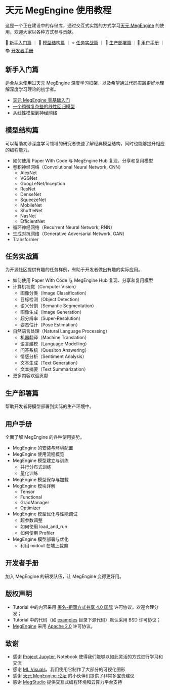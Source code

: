 # 天元 MegEngine 使用教程

这是一个正在建设中的存储库，通过交互式实践的方式学习[天元 MegEngine](https://github.com/MegEngine/MegEngine) 的使用，欢迎大家以各种方式参与贡献。

:school_satchel: [新手入门篇](#新手入门篇) ｜ :rainbow: [模型结构篇](#模型结构篇) ｜ :star: [任务实战篇](#任务实战篇) ｜ :hammer: [生产部署篇](#生产部署篇) 
｜:notebook: [用户手册](#用户手册) ｜ :books: [开发者手册](#开发者手册) 

## 新手入门篇

适合从未使用过天元 MegEngine 深度学习框架，以及希望通过代码实践更好地理解深度学习理论的初学者。

- [天元 MegEngine 零基础入门](./notebooks/getting-started/megengine-basic-concepts.ipynb)
- [一个稍微复杂些的线性回归模型](./notebooks/getting-started/learning-from-linear-regression.ipynb)
- 从线性模型到神经网络

## 模型结构篇

可以帮助初涉深度学习领域的研究者快速了解经典模型结构，同时也能够提升相应的编程能力。

- 如何使用 Paper With Code 与 MegEngine Hub 复现、分享和复用模型
- 卷积神经网络（Convolutional Neural Network, CNN）
  - AlexNet
  - VGGNet
  - GoogLeNet/Inception
  - ResNet
  - DenseNet
  - SqueezeNet
  - MobileNet
  - ShuffleNet
  - NasNet
  - EfficientNet
- 循环神经网络（Recurrent Neural Network, RNN）
- 生成对抗网络（Generative Adversarial Network, GAN）
- Transformer

## 任务实战篇

为开源社区提供有趣的任务样例，有助于开发者做出有趣的实际应用。

- 如何使用 Paper With Code 与 MegEngine Hub 复现、分享和复用模型
- 计算机视觉（Computer Vision）
  - 图像分类（Image Classification）
  - 目标检测（Object Detection）
  - 语义分割（Semantic Segmentation）
  - 图像生成（Image Generation）
  - 超分辨率（Super-Resolution）
  - 姿态估计（Pose Estimation）
- 自然语言处理（Natural Language Processing）
  - 机器翻译（Machine Translation）
  - 语言建模（Language Modelling）
  - 问答系统（Quesiton Answering）
  - 情感分析（Sentiment Analysis）
  - 文本生成（Text Generation）
  - 文本摘要（Text Summarization）
- 更多内容欢迎贡献

## 生产部署篇

帮助开发者将模型部署到实际的生产环境中。

## 用户手册

全面了解 MegEngine 的各种使用姿势。

- MegEngine 的安装与环境配置
- MegEngine 使用流程概览
- MegEngine 模型建立与训练
  - 并行分布式训练
  - 量化训练
- MegEngine 模型保存与加载
- MegEngine 模块详解
  - Tensor
  - Functional
  - GradManager
  - Optimizer
- MegEngine 模型优化与性能调试
  - 超参数调整
  - 如何使用 load_and_run
  - 如何使用 Profiler
- MegEngine 模型部署与优化
  - 利用 midout 在端上裁剪

## 开发者手册

加入 MegEngine 的研发队伍，让 MegEngine 变得更好用。

## 版权声明

- Tutorial 中的内容采用 [署名-相同方式共享 4.0 国际](./LICENSE) 许可协议，欢迎合理分发；
- Tutorial 中的代码（如 [examples](./examples) 目录下源代码）默认采用 BSD 许可协议；
- [MegEngine](https://github.com/MegEngine/MegEngine) 采用 [Apache 2.0](https://github.com/MegEngine/MegEngine/blob/master/LICENSE) 许可协议。

## 致谢

- 感谢 [Project Jupyter](https://jupyter.org/), Notebook 使得我们能够以如此灵活的方式进行学习和交流
- 感谢 [ML Visuals](https://github.com/dair-ai/ml-visuals)，我们使用它制作了大部分的可视化图形
- 感谢 [天元 MegEngine 论坛](https://discuss.megengine.org.cn/) 的小伙伴们提供了非常多宝贵建议
- 感谢 [MegStudio](https://studio.brainpp.com/) 提供交互式编程环境和云算力平台支持

